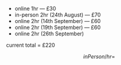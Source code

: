 - online 1hr — £30
- in-person 2hr (24th August) — £70
- online 2hr (14th September) — £60
- online 2hr (19th September) — £60
- online 2hr (26th September)

current total = £220


```math
inPerson/hr = 
```